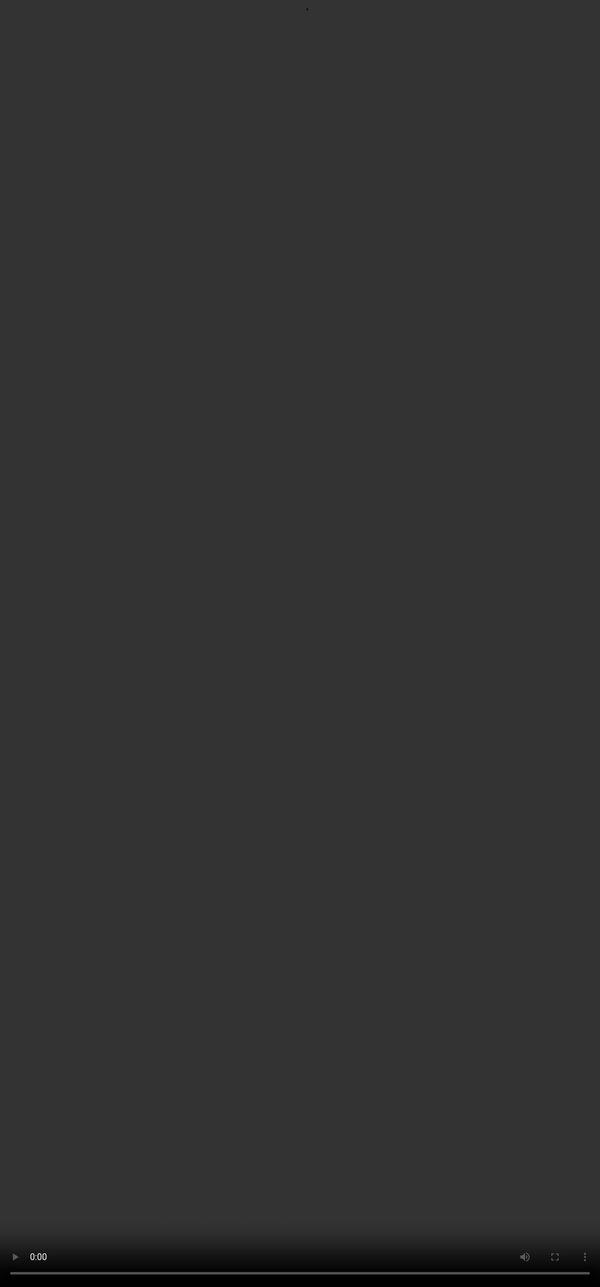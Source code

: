 # <span style="color:#364BC9">Conclusion</span>

<video src="${PRIVATE_COMPLEX_PROMPTING_VIDEO_10}" frameborder="0" allowfullscreen style="position: absolute; top: 0; left: 0; width: 100%; height: 100%; border: none; object-fit: cover;" controls="" controlslist="nodownload nofullscreen" style="width: 100%" />
:::tip
The closing segment reinforces the shift from basic to advanced prompting, emphasizing the use of complexity axes and the PRECISE framework to design layered, high-impact prompts. It highlights how complex prompting enables model stress-testing, supports SFT dataset creation, and surfaces valuable behavioural insights. The session concludes with a reminder that mastering these skills empowers practitioners to push AI boundaries through smarter, and complex prompt design.
:::


# <span style="color:#364BC9">We Value Your Feedback</span>

Please take a moment to share your thoughts on this e-learning course: what worked well, what could be better, and how we can make the learning experience more effective for you.

:::tip
**Fill in the feedback form**: [https://forms.gle/4ZKmdx12eNtyr5oK7](https://forms.gle/4ZKmdx12eNtyr5oK7)&#x20;
:::